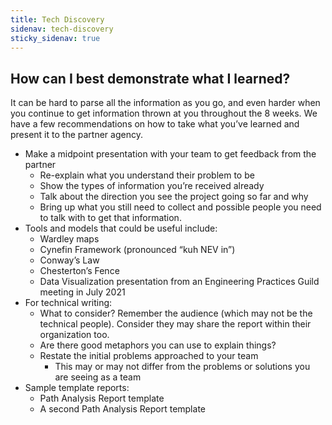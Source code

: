 ```yaml
---
title: Tech Discovery
sidenav: tech-discovery
sticky_sidenav: true
---
```


## How can I best demonstrate what I learned?

It can be hard to parse all the information as you go, and even harder when you continue to get information thrown at you throughout the 8 weeks. We have a few recommendations on how to take what you’ve learned and present it to the partner agency.

* Make a midpoint presentation with your team to get feedback from the partner
    * Re-explain what you understand their problem to be
    * Show the types of information you’re received already
    * Talk about the direction you see the project going so far and why
    * Bring up what you still need to collect and possible people you need to talk with to get that information.
* Tools and models that could be useful include:
    * Wardley maps
    * Cynefin Framework (pronounced “kuh NEV in”)
    * Conway’s Law
    * Chesterton’s Fence
    * Data Visualization presentation from an Engineering Practices Guild meeting in July 2021
* For technical writing:
    * What to consider? Remember the audience (which may not be the technical people). Consider they may share the report within their organization too.
    * Are there good metaphors you can use to explain things?
    * Restate the initial problems approached to your team
        * This may or may not differ from the problems or solutions you are seeing as a team
* Sample template reports:
    * Path Analysis Report template
    * A second Path Analysis Report template

